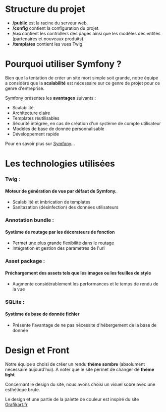 # Structure du projet

- **/public** est la racine du serveur web.
- **/config** contient la configuration du projet.
- **/src** contient les controllers des pages ainsi que les modèles des entités (partenaires et nouveaux produits).
- **/templates** contient les vues Twig.


# Pourquoi utiliser Symfony ?

Bien que la tentation de créer un site mort simple soit grande, notre équipe a considéré que la **scalabilité** est nécessaire sur ce genre de projet pour ce genre d'entreprise.

Symfony présentes les **avantages** suivants :
- Scalabilité 
- Architecture claire
- Templates réutilisables
- Sécurité intégrée, en cas de création d'un système de compte utilisateur
- Modèles de base de donnée personnalisable
- Développement rapide

Pour en savoir plus sur [Symfony](https://symfony.com/doc/current/index.html)...

# Les technologies utilisées

### **Twig** : 
#### Moteur de génération de vue par défaut de Symfony.

- Scalabilité et imbrication de templates  
- Sanitazation (désinfection) des données utilisateurs

### **Annotation bundle** : 
#### Système de routage par les décorateurs de fonction

- Permet une plus grande flexibilité dans le routage
- Intégration et gestion des paramètres de l'url

### **Asset package** :
#### Préchargement des assets tels que les images ou les feuilles de style

- Augmente considérablement les performances et le temps de rendu de la vue

### **SQLite** :
#### Système de base de donnée fichier

- Présente l'avantage de ne pas nécessite d'hébergement de la base de donnée

# Design et Front 

Notre équipe a choisi de créer un rendu **thème sombre** (absolument nécessaire aujourd'hui). 
A noter que le site permet de changer de **thème light**.

Concernant le design du site, nous avons choisi un visuel sobre avec une esthétique brute. 

Le design et une partie de la palette de couleur est inspiré du site [Grafikart.fr](https://grafikart.fr/)



    
    
